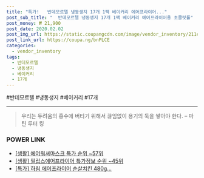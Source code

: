 ```yaml
--- 
title: "특가!   반데모르텔 냉동생지 17개 1팩 베이커리 에어프라이어..." 
post_sub_title: "  반데모르텔 냉동생지 17개 1팩 베이커리 에어프라이어용 초콜릿롤" 
post_money: ₩ 21,900 
post_date: 2020.02.02 
post_img_url: https://static.coupangcdn.com/image/vendor_inventory/211e/f82bccf1581a3f5de20d4fce0171dabfa07eb109b770bd5dece91b72c67f.jpg 
post_link_url: https://coupa.ng/bnPLCE 
categories: 
  - vendor_inventory 
tags: 
  - 반데모르텔 
  - 냉동생지 
  - 베이커리 
  - 17개 
--- 
```

  #반데모르텔 #냉동생지 #베이커리 #17개 
<hr> 

> 우리는 두려움의 홍수에 버티기 위해서 끊임없이 용기의 둑을 쌓아야 한다. – 마틴 루터 킹 


### POWER LINK

* <a href="https://blog.naver.com/sakai111/221788296989" target="_blank"> [생활] 에어워셔마스크 특가 순위 ~57위</a>
* <a href="https://blog.naver.com/sakai111/221776163326" target="_blank"> [생활] 필립스에어프라이어 특가정보 순위 ~45위</a>
* <a href="https://blog.naver.com/an0733/221792968128" target="_blank">[특가] 하림 에어프라이어 순살치킨 480g...</a>
